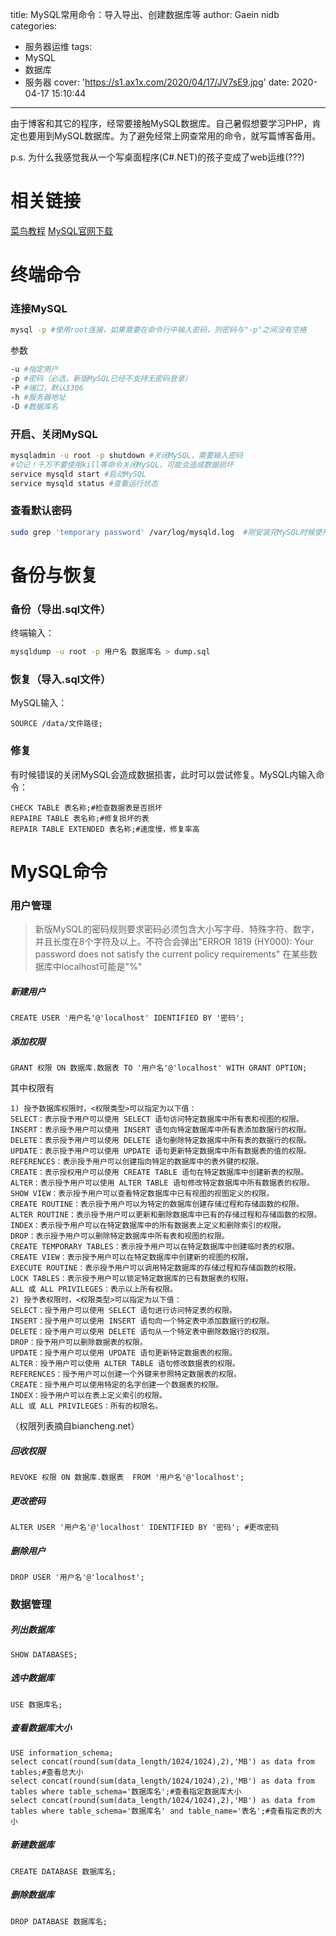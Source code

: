 title: MySQL常用命令：导入导出、创建数据库等
author: Gaein nidb
categories:
  - 服务器运维
tags:
  - MySQL
  - 数据库
  - 服务器
cover: 'https://s1.ax1x.com/2020/04/17/JV7sE9.jpg'
date: 2020-04-17 15:10:44
---
由于博客和其它的程序，经常要接触MySQL数据库。自己暑假想要学习PHP，肯定也要用到MySQL数据库。为了避免经常上网查常用的命令，就写篇博客备用。
<!--more-->
p.s. 为什么我感觉我从一个写桌面程序(C#.NET)的孩子变成了web运维(???)
# 相关链接
[菜鸟教程](https://www.runoob.com/mysql)
[MySQL官网下载](https://www.mysql.com/downloads/)
# 终端命令
### 连接MySQL
```bash
mysql -p #使用root连接，如果需要在命令行中输入密码，则密码与"-p"之间没有空格
```
参数
```bash
-u #指定用户
-p #密码（必选，新版MySQL已经不支持无密码登录）
-P #端口，默认3306
-h #服务器地址
-D #数据库名
```
### 开启、关闭MySQL
```bash
mysqladmin -u root -p shutdown #关闭MySQL，需要输入密码
#切记！千万不要使用kill等命令关闭MySQL，可能会造成数据损坏
service mysqld start #启动MySQL
service mysqld status #查看运行状态
```
### 查看默认密码
```bash
sudo grep 'temporary password' /var/log/mysqld.log  #刚安装完MySQL时候使用此命令查看初始化的密码
```
# 备份与恢复
### 备份（导出.sql文件）
终端输入：
```bash
mysqldump -u root -p 用户名 数据库名 > dump.sql
```
### 恢复（导入.sql文件）
MySQL输入：
```mysql
SOURCE /data/文件路径;
```
### 修复
有时候错误的关闭MySQL会造成数据损害，此时可以尝试修复。MySQL内输入命令：
```mysql
CHECK TABLE 表名称;#检查数据表是否损坏
REPAIRE TABLE 表名称;#修复损坏的表
REPAIR TABLE EXTENDED 表名称;#速度慢，修复率高
```
# MySQL命令
### 用户管理
> 新版MySQL的密码规则要求密码必须包含大小写字母、特殊字符、数字，并且长度在8个字符及以上。不符合会弹出"ERROR 1819 (HY000): Your password does not satisfy the current policy requirements"
> 在某些数据库中localhost可能是"%"
##### 新建用户
```mysql
CREATE USER '用户名'@'localhost' IDENTIFIED BY '密码';
```
##### 添加权限
```mysql
GRANT 权限 ON 数据库.数据表 TO '用户名'@'localhost' WITH GRANT OPTION;
```
其中权限有
```
1) 授予数据库权限时，<权限类型>可以指定为以下值：
SELECT：表示授予用户可以使用 SELECT 语句访问特定数据库中所有表和视图的权限。
INSERT：表示授予用户可以使用 INSERT 语句向特定数据库中所有表添加数据行的权限。
DELETE：表示授予用户可以使用 DELETE 语句删除特定数据库中所有表的数据行的权限。
UPDATE：表示授予用户可以使用 UPDATE 语句更新特定数据库中所有数据表的值的权限。
REFERENCES：表示授予用户可以创建指向特定的数据库中的表外键的权限。
CREATE：表示授权用户可以使用 CREATE TABLE 语句在特定数据库中创建新表的权限。
ALTER：表示授予用户可以使用 ALTER TABLE 语句修改特定数据库中所有数据表的权限。
SHOW VIEW：表示授予用户可以查看特定数据库中已有视图的视图定义的权限。
CREATE ROUTINE：表示授予用户可以为特定的数据库创建存储过程和存储函数的权限。
ALTER ROUTINE：表示授予用户可以更新和删除数据库中已有的存储过程和存储函数的权限。
INDEX：表示授予用户可以在特定数据库中的所有数据表上定义和删除索引的权限。
DROP：表示授予用户可以删除特定数据库中所有表和视图的权限。
CREATE TEMPORARY TABLES：表示授予用户可以在特定数据库中创建临时表的权限。
CREATE VIEW：表示授予用户可以在特定数据库中创建新的视图的权限。
EXECUTE ROUTINE：表示授予用户可以调用特定数据库的存储过程和存储函数的权限。
LOCK TABLES：表示授予用户可以锁定特定数据库的已有数据表的权限。
ALL 或 ALL PRIVILEGES：表示以上所有权限。
2) 授予表权限时，<权限类型>可以指定为以下值：
SELECT：授予用户可以使用 SELECT 语句进行访问特定表的权限。
INSERT：授予用户可以使用 INSERT 语句向一个特定表中添加数据行的权限。
DELETE：授予用户可以使用 DELETE 语句从一个特定表中删除数据行的权限。
DROP：授予用户可以删除数据表的权限。
UPDATE：授予用户可以使用 UPDATE 语句更新特定数据表的权限。
ALTER：授予用户可以使用 ALTER TABLE 语句修改数据表的权限。
REFERENCES：授予用户可以创建一个外键来参照特定数据表的权限。
CREATE：授予用户可以使用特定的名字创建一个数据表的权限。
INDEX：授予用户可以在表上定义索引的权限。
ALL 或 ALL PRIVILEGES：所有的权限名。
```
（权限列表摘自biancheng.net）
##### 回收权限
```mysql
REVOKE 权限 ON 数据库.数据表  FROM '用户名'@'localhost';
```
##### 更改密码
```mysql
ALTER USER '用户名'@'localhost' IDENTIFIED BY '密码'; #更改密码
```
##### 删除用户
```mysql
DROP USER '用户名'@'localhost';
```
### 数据管理
##### 列出数据库
```mysql
SHOW DATABASES;
```
##### 选中数据库
```mysql
USE 数据库名;
```
##### 查看数据库大小
```
USE information_schema;
select concat(round(sum(data_length/1024/1024),2),'MB') as data from tables;#查看总大小
select concat(round(sum(data_length/1024/1024),2),'MB') as data from tables where table_schema='数据库名';#查看指定数据库大小
select concat(round(sum(data_length/1024/1024),2),'MB') as data from tables where table_schema='数据库名' and table_name='表名';#查看指定表的大小
```
##### 新建数据库
```mysql
CREATE DATABASE 数据库名;
```
##### 删除数据库
```mysql
DROP DATABASE 数据库名;
```
